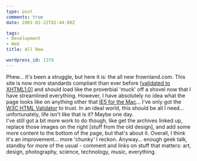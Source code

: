 ```yaml
---
type: post
comments: true
date: 2001-02-22T02:44:00Z

tags:
- Development
- Web
title: All New

wordpress_id: 1378
---
```


Phew… it's been a struggle, but here it is: the all new frownland.com. This site is now more standards compliant than ever before [[validated to XHTML1.0](http://validator.w3.org/check/referer)] and should load like the proverbial 'muck' off a shovel now that I have streamlined everything. However, I have absolutely no idea what the page looks like on anything other that [IE5 for the Mac](http://www.microsoft.com/mac/products/ie/)... I've only got the [W3C HTML Validator](http://validator.w3.org/) to trust. In an ideal world, this should be all I need… unfortunately, life isn't like that is it? Maybe one day.   
I've still got a bit more work to do though, like get the archives linked up, replace those images on the right [stuff from the old design], and add some more content to the bottom of the page, but that's about it. Overall, I think it's an improvement… more 'chunky' I reckon. Anyway… enough geek talk, standby for more of the usual - comment and links on stuff that matters: art, design, photography, science, technology, music, everything.  
